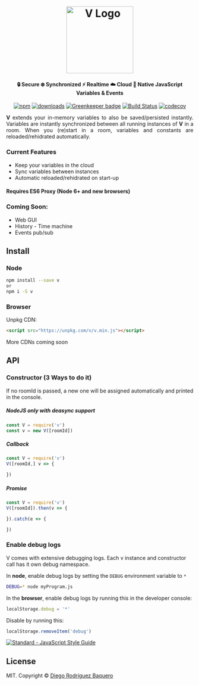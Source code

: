 <h1 align="center">
  <a href="https://vars.online"><img src="https://vars.online/logo.svg" alt="V Logo" width="180" /></a>
  <br>
</h1>
<h4 align="center">🔒 Secure ❄️ Synchronized ⚡️ Realtime ☁️ Cloud 🌈 Native JavaScript Variables &amp; Events</h4>

<p align="center"><a href="https://npmjs.org/package/v"><img src="https://img.shields.io/npm/v/v.svg" alt="npm" /></a> <a href="https://npmjs.org/package/v"><img src="https://img.shields.io/npm/dm/v.svg" alt="downloads" /></a> <a href="https://greenkeeper.io/"><img src="https://badges.greenkeeper.io/DiegoRBaquero/v.svg?token=a422ad2d4e68470f999284e20bc6a0f1936468ebfcb74c157a65c2a54037e0d2" alt="Greenkeeper badge" /></a> 
<a href="https://travis-ci.com/DiegoRBaquero/v"><img src="https://travis-ci.com/DiegoRBaquero/v.svg?token=RmCH18hHqxd9wdtEPyix&amp;branch=master" alt="Build Status" /></a> <a href="https://codecov.io/gh/DiegoRBaquero/v"><img src="https://codecov.io/gh/DiegoRBaquero/v/branch/master/graph/badge.svg?token=uwf6VJzWlr" alt="codecov" /></a></p>

<p align="justify"><strong>V</strong> extends your in-memory variables to also be saved/persisted instantly. Variables are instantly synchronized
between all running instances of <strong>V</strong> in a room. When you (re)start in a room, variables and constants are reloaded/rehidrated automatically.</p>

### Current Features
- Keep your variables in the cloud
- Sync variables between instances
- Automatic reloaded/rehidrated on start-up

#### Requires ES6 Proxy (Node 6+ and new browsers)

### Coming Soon:
- Web GUI
- History - Time machine
- Events pub/sub

## Install

### Node
```sh
npm install --save v
or
npm i -S v
```

### Browser
Unpkg CDN:
```html
<script src="https://unpkg.com/v/v.min.js"></script>
```

More CDNs coming soon

## API

### Constructor (3 Ways to do it)

If no roomId is passed, a new one will be assigned automatically and printed in the console.

##### NodeJS only with deasync support
```js
const V = require('v')
const v = new V([roomId])
```

##### Callback
```js
const V = require('v')
V([roomId,] v => {

})
```

##### Promise
```js
const V = require('v')
V([roomId]).then(v => {

}).catch(e => {

})
```

### Enable debug logs

V comes with extensive debugging logs. Each v instance and constructor call has it own debug namespace.

In **node**, enable debug logs by setting the `DEBUG` environment variable to `*`

```bash
DEBUG=* node myProgram.js
```

In the **browser**, enable debug logs by running this in the developer console:

```js
localStorage.debug = '*'
```

Disable by running this:

```js
localStorage.removeItem('debug')
```

[![Standard - JavaScript Style Guide](https://cdn.rawgit.com/feross/standard/master/badge.svg)](https://github.com/feross/standard)

## License
MIT. Copyright © [Diego Rodríguez Baquero](https://diegorbaquero.com)

